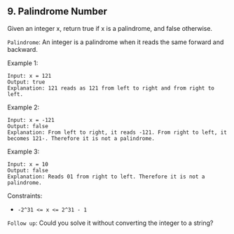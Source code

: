 ## 9. Palindrome Number

Given an integer x, return true if x is a palindrome, and false otherwise.

`Palindrome`: An integer is a palindrome when it reads the same forward and backward.

Example 1:
```
Input: x = 121
Output: true
Explanation: 121 reads as 121 from left to right and from right to left.
```

Example 2:
```
Input: x = -121
Output: false
Explanation: From left to right, it reads -121. From right to left, it becomes 121-. Therefore it is not a palindrome.
```

Example 3:
```
Input: x = 10
Output: false
Explanation: Reads 01 from right to left. Therefore it is not a palindrome.
```

Constraints:

- `-2^31 <= x <= 2^31 - 1`


`Follow up`: Could you solve it without converting the integer to a string?